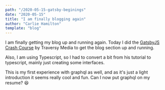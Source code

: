```yaml
---
path: "/2020-05-15-gatsby-beginings"
date: "2020-05-15"
title: "I am finally blogging again"
author: "Carlie Hamilton"
template: "blog"
---
```


I am finally getting my blog up and running again. Today I did the [GatsbyJS Crash Course](https://www.youtube.com/watch?v=6YhqQ2ZW1sc) by Traversy Media to get the blog section up and running.

Also, I am using Typescript, so I had to convert a bit from his tutorial to typescript, mainly just creating some interfaces.

This is my first experience with graphql as well, and as it's just a light introduction it seems really cool and fun. Can I now put graphql on my resume? 😆
